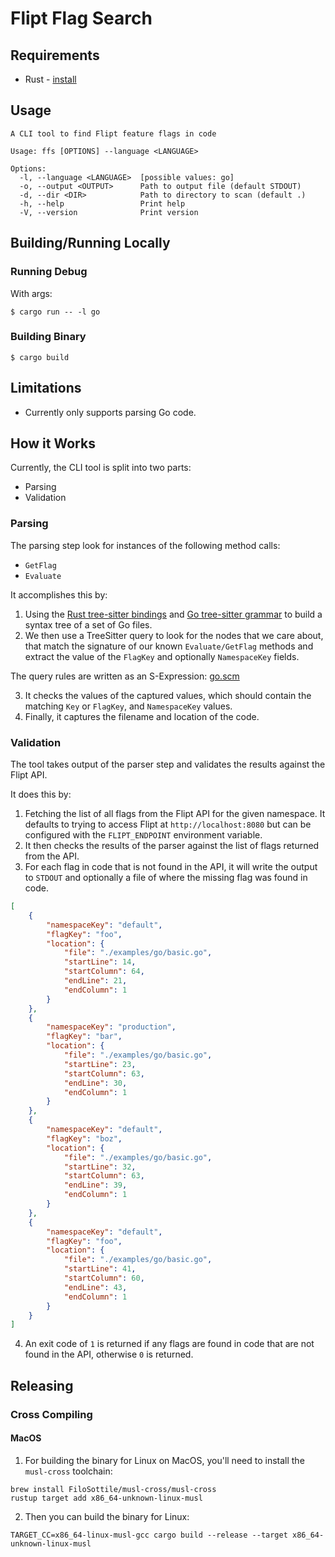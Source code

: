 # Flipt Flag Search

## Requirements

- Rust - [install](https://rustup.rs/)

## Usage

```console
A CLI tool to find Flipt feature flags in code

Usage: ffs [OPTIONS] --language <LANGUAGE>

Options:
  -l, --language <LANGUAGE>  [possible values: go]
  -o, --output <OUTPUT>      Path to output file (default STDOUT)
  -d, --dir <DIR>            Path to directory to scan (default .)
  -h, --help                 Print help
  -V, --version              Print version
```

## Building/Running Locally

### Running Debug

With args:

`$ cargo run -- -l go`

### Building Binary

`$ cargo build`

## Limitations

- Currently only supports parsing Go code.

## How it Works

Currently, the CLI tool is split into two parts:

- Parsing
- Validation

### Parsing

The parsing step look for instances of the following method calls:

- `GetFlag`
- `Evaluate`

It accomplishes this by:

1. Using the [Rust tree-sitter bindings](https://github.com/tree-sitter/tree-sitter/tree/master/lib/binding_rust) and [Go tree-sitter grammar](https://github.com/tree-sitter/tree-sitter-go) to build a syntax tree of a set of Go files.
2. We then use a TreeSitter query to look for the nodes that we care about, that match the signature of our known `Evaluate/GetFlag` methods and extract the value of the `FlagKey` and optionally `NamespaceKey` fields.

The query rules are written as an S-Expression: [go.scm](./rules/go.scm)

3. It checks the values of the captured values, which should contain the matching `Key` or `FlagKey`, and `NamespaceKey` values.
4. Finally, it captures the filename and location of the code.

### Validation

The tool takes output of the parser step and validates the results against the Flipt API.

It does this by:

1. Fetching the list of all flags from the Flipt API for the given namespace. It defaults to trying to access Flipt at `http://localhost:8080` but can be configured with the `FLIPT_ENDPOINT` environment variable.
2. It then checks the results of the parser against the list of flags returned from the API.
3. For each flag in code that is not found in the API, it will write the output to `STDOUT` and optionally a file of where the missing flag was found in code.

```json
[
    {
        "namespaceKey": "default",
        "flagKey": "foo",
        "location": {
            "file": "./examples/go/basic.go",
            "startLine": 14,
            "startColumn": 64,
            "endLine": 21,
            "endColumn": 1
        }
    },
    {
        "namespaceKey": "production",
        "flagKey": "bar",
        "location": {
            "file": "./examples/go/basic.go",
            "startLine": 23,
            "startColumn": 63,
            "endLine": 30,
            "endColumn": 1
        }
    },
    {
        "namespaceKey": "default",
        "flagKey": "boz",
        "location": {
            "file": "./examples/go/basic.go",
            "startLine": 32,
            "startColumn": 63,
            "endLine": 39,
            "endColumn": 1
        }
    },
    {
        "namespaceKey": "default",
        "flagKey": "foo",
        "location": {
            "file": "./examples/go/basic.go",
            "startLine": 41,
            "startColumn": 60,
            "endLine": 43,
            "endColumn": 1
        }
    }
]
```

4. An exit code of `1` is returned if any flags are found in code that are not found in the API, otherwise `0` is returned.

## Releasing

### Cross Compiling

#### MacOS

1. For building the binary for Linux on MacOS, you'll need to install the `musl-cross` toolchain:

```console
brew install FiloSottile/musl-cross/musl-cross
rustup target add x86_64-unknown-linux-musl
```

2. Then you can build the binary for Linux:

```console
TARGET_CC=x86_64-linux-musl-gcc cargo build --release --target x86_64-unknown-linux-musl
```
